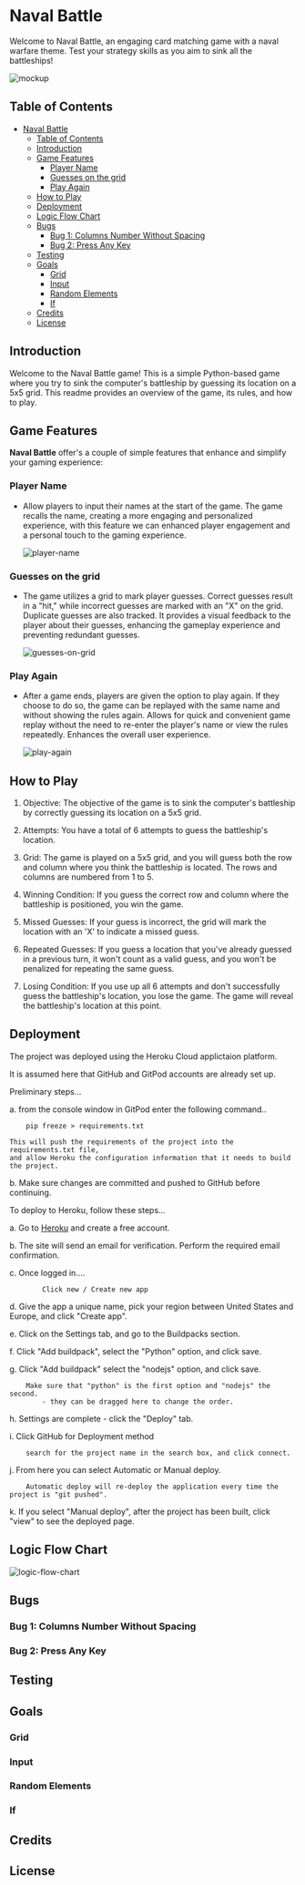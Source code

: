 # Naval Battle

Welcome to Naval Battle, an engaging card matching game with a naval warfare theme. Test your  strategy skills as you aim to sink all the battleships!

![mockup](./readme-images/mockup.png)

## Table of Contents
- [Naval Battle](#naval-battle)
  - [Table of Contents](#table-of-contents)
  - [Introduction](#introduction)
  - [Game Features](#game-features)
    - [Player Name](#player-name)
    - [Guesses on the grid](#attempts-marked-on-the-grid)
    - [Play Again](#play-again)
  - [How to Play](#how-to-play)
  - [Deployment](#deployment)
  - [Logic Flow Chart](#logic-flow-chart)
  - [Bugs](#bugs)
    - [Bug 1: Columns Number Without Spacing](#columns-number-without-spacing)
    - [Bug 2: Press Any Key](#press-any-key)
  - [Testing](#testing) 
  - [Goals](#goals)
    - [Grid](#random-elements)
    - [Input](#input)
    - [Random Elements](#random-elements)
    - [If](#event-listeners)
  - [Credits](#credits)
  - [License](#license)

  

## Introduction

Welcome to the Naval Battle game! This is a simple Python-based game where you try to sink the computer's battleship by guessing its location on a 5x5 grid. This readme provides an overview of the game, its rules, and how to play.

## Game Features

**Naval Battle** offer's a couple of simple features that enhance and simplify your gaming experience:

### Player Name

- Allow players to input their names at the start of the game. The game recalls the name, creating a more engaging and personalized experience, with this feature we can enhanced player engagement and a personal touch to the gaming experience.

    ![player-name](./readme-images/player-name.png)

### Guesses on the grid

- The game utilizes a grid to mark player guesses. Correct guesses result in a "hit," while incorrect guesses are marked with an "X" on the grid. Duplicate guesses are also tracked. It provides a visual feedback to the player about their guesses, enhancing the gameplay experience and preventing redundant guesses.

    ![guesses-on-grid](./readme-images/marked-grid.png)

### Play Again

- After a game ends, players are given the option to play again. If they choose to do so, the game can be replayed with the same name and without showing the rules again. Allows for quick and convenient game replay without the need to re-enter the player's name or view the rules repeatedly. Enhances the overall user experience.

    ![play-again](./readme-images/play-again.png)


## How to Play

1. Objective: The objective of the game is to sink the computer's battleship by correctly guessing its location on a 5x5 grid.

2. Attempts: You have a total of 6 attempts to guess the battleship's location.

3. Grid: The game is played on a 5x5 grid, and you will guess both the row and column where you think the battleship is located. The rows and columns are numbered from 1 to 5.

4. Winning Condition: If you guess the correct row and column where the battleship is positioned, you win the game.

5. Missed Guesses: If your guess is incorrect, the grid will mark the location with an 'X' to indicate a missed guess.

6. Repeated Guesses: If you guess a location that you've already guessed in a previous turn, it won't count as a valid guess, and you won't be penalized for repeating the same guess.

7. Losing Condition: If you use up all 6 attempts and don't successfully guess the battleship's location, you lose the game. The game will reveal the battleship's location at this point.

## Deployment

The project was deployed using the Heroku Cloud applictaion platform.

It is assumed here that GitHub and GitPod accounts are already set up.

Preliminary steps...

a.	from the console window in GitPod enter the following command..

		pip freeze > requirements.txt
	
	This will push the requirements of the project into the requirements.txt file,
	and allow Heroku the configuration information that it needs to build the project.
	
b.	Make sure changes are committed and pushed to GitHub before continuing.

To deploy to Heroku, follow these steps...

a.	Go to [Heroku](https://www.heroku.com/) and create a free account.

b.	The site will send an email for verification. Perform the required email confirmation.

c.	Once logged in....

        	Click new / Create new app
	
d.	Give the app a unique name, pick your region between United States and Europe, and click "Create app".

e.	Click on the Settings tab, and go to the Buildpacks section.

f.	Click "Add buildpack", select the "Python" option, and click save.

g.	Click "Add buildpack" select the "nodejs" option, and click save.

		Make sure that "python" is the first option and "nodejs" the second.
			- they can be dragged here to change the order.
			
h.	Settings are complete - click the "Deploy" tab.

i.	Click GitHub for Deployment method

		search for the project name in the search box, and click connect.
		
j.	From here you can select Automatic or Manual deploy.

		Automatic deploy will re-deploy the application every time the project is "git pushed".
		
k.	If you select "Manual deploy", after the project has been built, click "view" to 
                see the deployed page.

## Logic Flow Chart

![logic-flow-chart](./readme-images/chart.png)



## Bugs



### Bug 1: Columns Number Without Spacing

### Bug 2: Press Any Key

## Testing

## Goals

### Grid

### Input

### Random Elements

### If

## Credits

## License